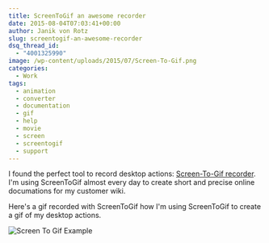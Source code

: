 ```yaml
---
title: ScreenToGif an awesome recorder
date: 2015-08-04T07:03:41+00:00
author: Janik von Rotz
slug: screentogif-an-awesome-recorder
dsq_thread_id:
  - "4001325990"
image: /wp-content/uploads/2015/07/Screen-To-Gif.png
categories:
  - Work
tags:
  - animation
  - converter
  - documentation
  - gif
  - help
  - movie
  - screen
  - screentogif
  - support
---
```

I found the perfect tool to record desktop actions: [Screen-To-Gif recorder](https://screentogif.codeplex.com/).
I'm using ScreenToGif almost every day to create short and precise online documations for my customer wiki.

Here's a gif recorded with ScreenToGif how I'm using ScreenToGif to create a gif of my desktop actions.

![Screen To Gif Example](/wp-content/uploads/2015/08/ScreenToGif.gif)
